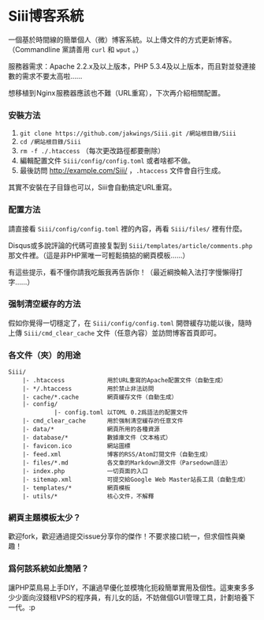 Siii博客系統
============

一個基於時間線的簡單個人（微）博客系統。以上傳文件的方式更新博客。（Commandline 黨請善用 `curl` 和 `wput` 。）

服務器需求：Apache 2.2.x及以上版本，PHP 5.3.4及以上版本，而且對並發連接數的需求不要太高啦……

想移植到 Nginx 服務器應該也不難（URL重寫），下次再介紹相關配置。

### 安裝方法

1. `git clone https://github.com/jakwings/Siii.git /網站根目錄/Siii`
2. `cd /網站根目錄/Siii`
3. `rm -f ./.htaccess` （每次更改路徑都要刪除）
4. 編輯配置文件 `Siii/config/config.toml` 或者啥都不做。
5. 最後訪問 http://example.com/Siii/ ，`.htaccess` 文件會自行生成。

其實不安裝在子目錄也可以，Siii會自動搞定URL重寫。

### 配置方法

請直接看 `Siii/config/config.toml` 裡的內容，再看 `Siii/files/` 裡有什麼。

Disqus或多說評論的代碼可直接复製到 `Siii/templates/article/comments.php` 那文件裡。（這是非PHP黨唯一可輕鬆搞掂的網頁模板……）

有這些提示，看不懂你請我吃飯我再告訴你！（最近綱換輸入法打字慢懶得打字……）

### 强制清空緩存的方法

假如你覺得一切穩定了，在 `Siii/config/config.toml` 開啓緩存功能以後，隨時上傳 `Siii/cmd_clear_cache` 文件（任意內容）並訪問博客首頁即可。

### 各文件（夾）的用途

```
Siii/
    |- .htaccess            用於URL重寫的Apache配置文件（自動生成）
    |- */.htaccess          用於禁止非法訪問
    |- cache/*.cache        網頁緩存文件（自動生成）
    |- config/
             |- config.toml 以TOML 0.2爲語法的配置文件
    |- cmd_clear_cache      用於强制清空緩存的任意文件
    |- data/*               網頁所用的各種資源
    |- database/*           數據庫文件（文本格式）
    |- favicon.ico          網站圖標
    |- feed.xml             博客的RSS/Atom訂閱文件（自動生成）
    |- files/*.md           各文章的Markdown源文件（Parsedown語法）
    |- index.php            一切頁面的入口
    |- sitemap.xml          可提交給Google Web Master站長工具（自動生成）
    |- templates/*          網頁模板
    |- utils/*              核心文件，不解釋
```

### 網頁主題模板太少？

歡迎fork，歡迎通過提交issue分享你的傑作！不要求接口統一，但求個性與樂趣！

### 爲何該系統如此簡陋？

讓PHP菜鳥易上手DIY，不讓過早優化並模塊化扼殺簡單實用及個性。這東東多多少少面向沒錢租VPS的程序員，有儿女的話，不妨做個GUI管理工具，計劃培養下一代。:p